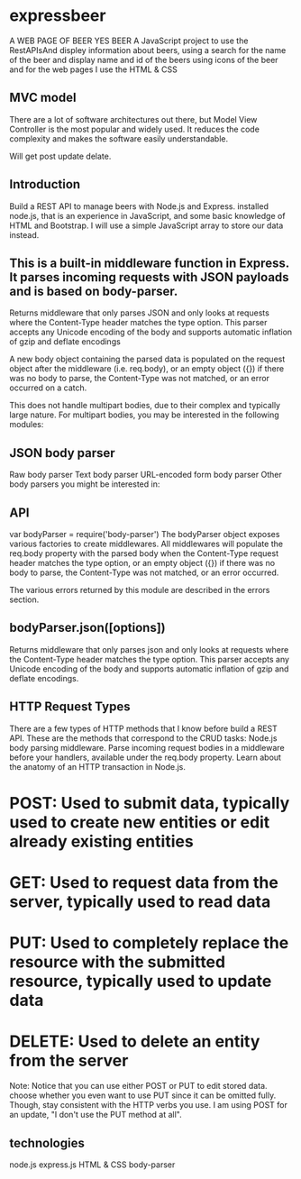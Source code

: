 # expressbeer
A WEB PAGE OF BEER YES BEER 
A JavaScript project to use the RestAPIsAnd displey information about beers, using a search for the name of the beer and display name and id of the beers
using icons of the beer and for the web pages I use the HTML & CSS

## MVC model

There are a lot of software architectures out there, but Model View Controller is the most popular and widely used. It reduces the code complexity and makes the software easily understandable.

Will get post update delate.

## Introduction
 Build a REST API to manage beers with Node.js and Express. installed node.js, that is an experience in JavaScript, and some basic knowledge of HTML and Bootstrap.
 I will use a simple JavaScript array to store our data instead.
 
 ## This is a built-in middleware function in Express. It parses incoming requests with JSON payloads and is based on body-parser.

Returns middleware that only parses JSON and only looks at requests where the Content-Type header matches the type option. This parser accepts any Unicode encoding of the body and supports automatic inflation of gzip and deflate encodings

A new body object containing the parsed data is populated on the request object after the middleware (i.e. req.body), or an empty object ({}) if there was no body to parse, the Content-Type was not matched, or an error occurred on a catch.

This does not handle multipart bodies, due to their complex and typically large nature. For multipart bodies, you may be interested in the following modules:

## JSON body parser
Raw body parser
Text body parser
URL-encoded form body parser
Other body parsers you might be interested in:

## API
var bodyParser = require('body-parser')
The bodyParser object exposes various factories to create middlewares. All middlewares will populate the req.body property with the parsed body when the Content-Type request header matches the type option, or an empty object ({}) if there was no body to parse, the Content-Type was not matched, or an error occurred.

The various errors returned by this module are described in the errors section.

## bodyParser.json([options])
Returns middleware that only parses json and only looks at requests where the Content-Type header matches the type option. This parser accepts any Unicode encoding of the body and supports automatic inflation of gzip and deflate encodings.

## HTTP Request Types
There are a few types of HTTP methods that I know before build a REST API. These are the methods that correspond to the CRUD tasks:
Node.js body parsing middleware.
Parse incoming request bodies in a middleware before your handlers, available under the req.body property.
Learn about the anatomy of an HTTP transaction in Node.js.

# POST: Used to submit data, typically used to create new entities or edit already existing entities
# GET: Used to request data from the server, typically used to read data
# PUT: Used to completely replace the resource with the submitted resource, typically used to update data
# DELETE: Used to delete an entity from the server

Note: Notice that you can use either POST or PUT to edit stored data. choose whether you even want to use PUT since it can be omitted fully. Though, stay consistent with the HTTP verbs you use. I am  using POST for an update, "I don't use the PUT method at all".

## technologies 
node.js 
express.js
HTML & CSS
body-parser



